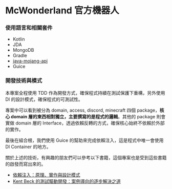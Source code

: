 # McWonderland 官方機器人

### 使用語言和相關套件
  - Kotlin
  - JDA
  - MongoDB
  - Gradle
  - [java-mojang-api](https://github.com/SparklingComet/java-mojang-api)
  - Guice

### 開發技術與模式
本專案全程使用 TDD 作為開發方式，確保程式持續在測試保護下重構，另外使用 DI 的設計模式，確保程式的可測試性。

專案中可以看到被分為 domain, access, discord, minecraft 四個 package，**核心 domain 層的東西相對獨立，主要撰寫的是程式的邏輯**。其他的 package 則會實做 domain 層的 Interface，透過依賴反轉的方式，確保核心始終不依賴於外部的實作。

最後在組合根，我們使用 Guice 的幫助來完成依賴注入，這是程式中唯一會使用 DI Container 的地方。

關於上述的技術，有興趣的朋友們可以參考以下書籍，這個專案也是受到這些書籍的啟發而寫出來的。

  * [依賴注入：原理、實作與設計模式](https://www.tenlong.com.tw/products/9789864344987)
  * [Kent Beck 的測試驅動開發：案例導向的逐步解決之道](https://www.tenlong.com.tw/products/9789864345618?list_name=srh)